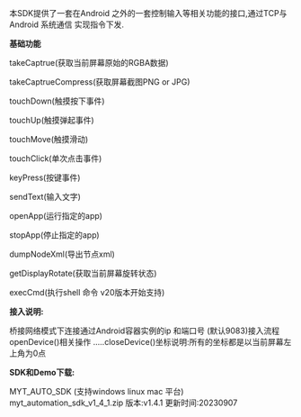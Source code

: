本SDK提供了一套在Android 之外的一套控制输入等相关功能的接口,通过TCP与Android 系统通信 实现指令下发.

**基础功能**

takeCaptrue(获取当前屏幕原始的RGBA数据)

takeCaptrueCompress(获取屏幕截图PNG or JPG)

touchDown(触摸按下事件)

touchUp(触摸弹起事件)

touchMove(触摸滑动)

touchClick(单次点击事件)

keyPress(按键事件)

sendText(输入文字)

openApp(运行指定的app)

stopApp(停止指定的app)

dumpNodeXml(导出节点xml)

getDisplayRotate(获取当前屏幕旋转状态)

execCmd(执行shell 命令 v20版本开始支持) 

**接入说明:**

桥接网络模式下连接通过Android容器实例的ip 和端口号 (默认9083)接入流程openDevice()相关操作 .....closeDevice()坐标说明:所有的坐标都是以当前屏幕左上角为0点 

**SDK和Demo下载:**

MYT_AUTO_SDK (支持windows linux mac 平台) myt_automation_sdk_v1_4_1.zip 版本:v1.4.1 更新时间:20230907
